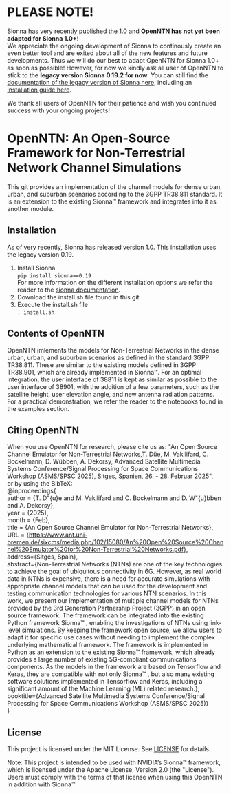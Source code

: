 # PLEASE NOTE!

Sionna has very recently published the 1.0 and **OpenNTN has not yet been adapted for Sionna 1.0+**! <br>
We appreciate the ongoing development of Sionna to continously create an even better tool and are exited about all of the new features and future developments. Thus we will do our best to adapt OpenNTN for Sionna 1.0+ as soon as possible! However, for now we kindly ask all user of OpenNTN to stick to the **legacy version Sionna 0.19.2 for now**. You can still find the [documentation of the legacy version of Sionna here](https://jhoydis.github.io/sionna-0.19.2-doc/), including an [installation guide here](https://jhoydis.github.io/sionna-0.19.2-doc/installation.html). <br>

We thank all users of OpenNTN for their patience and wish you continued success with your ongoing projects!

# OpenNTN: An Open-Source Framework for Non-Terrestrial Network Channel Simulations
This git provides an implementation of the channel models for dense urban, urban, and suburban scenarios according to the 3GPP TR38.811 standard. It is an extension to the existing Sionna™ framework and integrates into it as another module.

## Installation

As of very recently, Sionna has released version 1.0. This installation uses the legacy version 0.19.<br>

1. Install Sionna <br>
  <code>pip install sionna==0.19</code> <br>
For more information on the different installation options we refer the reader to the [sionna documentation](https://nvlabs.github.io/sionna/installation.html).
2. Download the install.sh file found in this git 
3. Execute the install.sh file <br>
   <code>. install.sh</code>

## Contents of OpenNTN
OpenNTN imlements the models for Non-Terrestrial Networks in the dense urban, urban, and suburban scenarios as defined in the standard 3GPP TR38.811. These are similar to the existing models defined in 3GPP TR38.901, which are already implemented in Sionna:tm:. For an optimal integration, the user interface of 38811 is kept as similar as possible to the user interface of 38901, with the addition of a few parameters, such as the satellite height, user elevation angle, and new antenna radiation patterns. For a practical demonstration, we refer the reader to the notebooks found in the examples section.

## Citing OpenNTN
When you use OpenNTN for research, please cite us as: "An Open Source Channel Emulator for Non-Terrestrial Networks,T. Düe, M. Vakilifard, C. Bockelmann, D. Wübben, A. Dekorsy​, Advanced Satellite Multimedia Systems Conference/Signal Processing for Space Communications Workshop (ASMS/SPSC 2025), Sitges, Spanien, 26. - 28. Februar 2025",\
or by using the BibTeX:\
@inproceedings{\
  author = {T. D\"{u}e and M. Vakilifard and C. Bockelmann and D. W\"{u}bben and A. Dekorsy​},\
  year = {2025},\
  month = {Feb},\
  title = {An Open Source Channel Emulator for Non-Terrestrial Networks},\
  URL = {https://www.ant.uni-bremen.de/sixcms/media.php/102/15080/An%20Open%20Source%20Channel%20Emulator%20for%20Non-Terrestrial%20Networks.pdf}, \
  address={Sitges, Spain},\
  abstract={Non-Terrestrial Networks (NTNs) are one of the key technologies to achieve the goal of ubiquitous connectivity in 6G. However, as real world data in NTNs is expensive, there is a need for accurate simulations with appropriate channel models that can be used for the development and testing communication technologies for various NTN scenarios. In this work, we present our implementation of multiple channel models for NTNs provided by the 3rd Generation Partnership Project (3GPP) in an open source framework. The framework can be integrated into the existing Python framework Sionna™ , enabling the investigations of NTNs using link-level simulations. By keeping the framework open source, we allow users to adapt it for specific use cases without needing to implement the complex underlying mathematical framework. The framework is implemented in Python as an extension to the existing Sionna™ framework, which already provides a large number of existing 5G-compliant communications components. As the models in the framework are based on Tensorflow and Keras, they are compatible with not only Sionna™ , but also many existing software solutions implemented in Tensorflow and Keras, including a significant amount of the Machine Learning (ML) related research.},\
  booktitle={Advanced Satellite Multimedia Systems Conference/Signal Processing for Space Communications Workshop (ASMS/SPSC 2025)}\
}

## License

This project is licensed under the MIT License. See [LICENSE](./LICENSE) for details.

Note: This project is intended to be used with NVIDIA’s Sionna™ framework, which is licensed under the Apache License, Version 2.0 (the "License"). Users must comply with the terms of that license when using this OpenNTN in addition with Sionna™.

